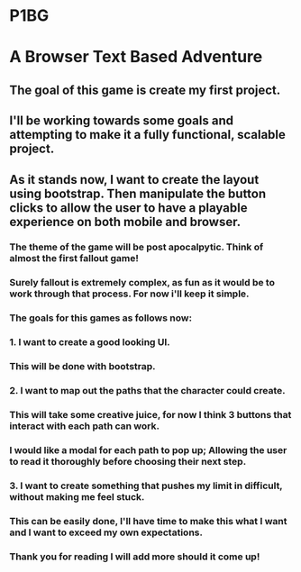 # P1BG
# A Browser Text Based Adventure


## The goal of this game is create my first project.
## I'll be working towards some goals and attempting to make it a fully functional, scalable project.
## As it stands now, I want to create the layout using bootstrap. Then manipulate the button clicks to allow the user to have a playable experience on both mobile and browser.

### The theme of the game will be post apocalpytic. Think of almost the first fallout game! 
### Surely fallout is extremely complex, as fun as it would be to work through that process. For now i'll keep it simple.

### The goals for this games as follows now:

### 1. I want to create a good looking UI.
### This will be done with bootstrap.

### 2. I want to map out the paths that the character could create.
### This will take some creative juice, for now I think 3 buttons that interact with each path can work.
### I would like a modal for each path to pop up; Allowing the user to read it thoroughly before choosing their next step.

### 3. I want to create something that pushes my limit in difficult, without making me feel stuck.
### This can be easily done, I'll have time to make this what I want and I want to exceed my own expectations.

### Thank you for reading I will add more should it come up!

